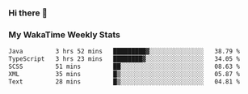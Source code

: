 ### Hi there 👋

<!--
**royschrauwen/royschrauwen** is a ✨ _special_ ✨ repository because its `README.md` (this file) appears on your GitHub profile.

Here are some ideas to get you started:

- 🔭 I’m currently working on ...
- 🌱 I’m currently learning ...
- 👯 I’m looking to collaborate on ...
- 🤔 I’m looking for help with ...
- 💬 Ask me about ...
- 📫 How to reach me: ...
- 😄 Pronouns: ...
- ⚡ Fun fact: ...
-->


### My WakaTime Weekly Stats
<!--START_SECTION:waka-->

```txt
Java         3 hrs 52 mins   █████████▓░░░░░░░░░░░░░░░   38.79 %
TypeScript   3 hrs 23 mins   ████████▓░░░░░░░░░░░░░░░░   34.05 %
SCSS         51 mins         ██░░░░░░░░░░░░░░░░░░░░░░░   08.63 %
XML          35 mins         █▒░░░░░░░░░░░░░░░░░░░░░░░   05.87 %
Text         28 mins         █▒░░░░░░░░░░░░░░░░░░░░░░░   04.81 %
```

<!--END_SECTION:waka-->
